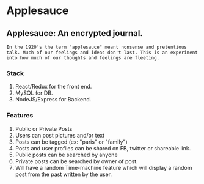 # Applesauce

## Applesauce: An encrypted journal.

```
In the 1920's the term "applesauce" meant nonsense and pretentious talk. Much of our feelings and ideas don't last. This is an experiment into how much of our thoughts and feelings are fleeting.
```

### Stack

1. React/Redux for the front end.
2. MySQL for DB.
3. NodeJS/Express for Backend.

### Features

1. Public or Private Posts
2. Users can post pictures and/or text
3. Posts can be tagged (ex: "paris" or "family")
4. Posts and user profiles can be shared on FB, twitter or shareable link.
5. Public posts can be searched by anyone
6. Private posts can be searched by owner of post.
7. Will have a random Time-machine feature which will display a random post from the past written by the user.

